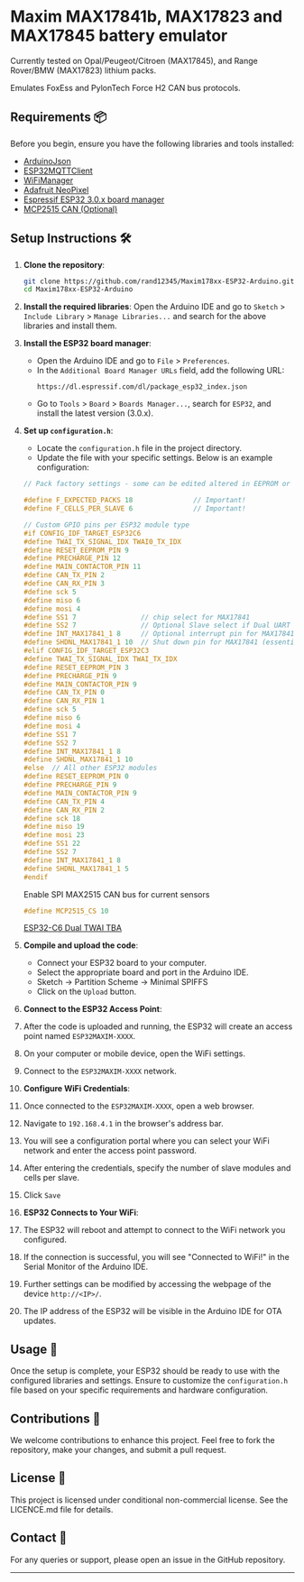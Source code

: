 # Maxim MAX17841b, MAX17823 and MAX17845 battery emulator

Currently tested on Opal/Peugeot/Citroen (MAX17845), and Range Rover/BMW (MAX17823) lithium packs.

Emulates FoxEss and PylonTech Force H2 CAN bus protocols.

## Requirements 📦

Before you begin, ensure you have the following libraries and tools installed:

- [ArduinoJson](https://github.com/bblanchon/ArduinoJson)
- [ESP32MQTTClient](https://github.com/cyijun/ESP32MQTTClient)
- [WiFiManager](https://github.com/tzapu/WiFiManager)
- [Adafruit NeoPixel](https://github.com/adafruit/Adafruit_NeoPixel/)
- [Espressif ESP32 3.0.x board manager](https://dl.espressif.com/dl/package_esp32_index.json)
- [MCP2515 CAN \(Optional\)](https://github.com/autowp/arduino-mcp2515/)

## Setup Instructions 🛠️

1. **Clone the repository**:
    ```bash
    git clone https://github.com/rand12345/Maxim178xx-ESP32-Arduino.git
    cd Maxim178xx-ESP32-Arduino
    ```

2. **Install the required libraries**:
    Open the Arduino IDE and go to `Sketch` > `Include Library` > `Manage Libraries...` and search for the above libraries and install them.

3. **Install the ESP32 board manager**:
    - Open the Arduino IDE and go to `File` > `Preferences`.
    - In the `Additional Board Manager URLs` field, add the following URL:
      ```
      https://dl.espressif.com/dl/package_esp32_index.json
      ```
    - Go to `Tools` > `Board` > `Boards Manager...`, search for `ESP32`, and install the latest version (3.0.x).

4. **Set up `configuration.h`**:
    - Locate the `configuration.h` file in the project directory.
    - Update the file with your specific settings. Below is an example configuration:

    ```c
    // Pack factory settings - some can be edited altered in EEPROM or WIFI menu

    #define F_EXPECTED_PACKS 18               // Important!
    #define F_CELLS_PER_SLAVE 6               // Important!

    // Custom GPIO pins per ESP32 module type
    #if CONFIG_IDF_TARGET_ESP32C6
    #define TWAI_TX_SIGNAL_IDX TWAI0_TX_IDX
    #define RESET_EEPROM_PIN 9
    #define PRECHARGE_PIN 12
    #define MAIN_CONTACTOR_PIN 11
    #define CAN_TX_PIN 2
    #define CAN_RX_PIN 3
    #define sck 5
    #define miso 6
    #define mosi 4
    #define SS1 7                // chip select for MAX17841
    #define SS2 7                // Optional Slave select if Dual UART is used
    #define INT_MAX17841_1 8     // Optional interrupt pin for MAX17841 (unused)
    #define SHDNL_MAX17841_1 10  // Shut down pin for MAX17841 (essential)
    #elif CONFIG_IDF_TARGET_ESP32C3
    #define TWAI_TX_SIGNAL_IDX TWAI_TX_IDX
    #define RESET_EEPROM_PIN 3
    #define PRECHARGE_PIN 9
    #define MAIN_CONTACTOR_PIN 9
    #define CAN_TX_PIN 0
    #define CAN_RX_PIN 1
    #define sck 5
    #define miso 6
    #define mosi 4
    #define SS1 7
    #define SS2 7
    #define INT_MAX17841_1 8
    #define SHDNL_MAX17841_1 10
    #else  // All other ESP32 modules
    #define RESET_EEPROM_PIN 0
    #define PRECHARGE_PIN 9
    #define MAIN_CONTACTOR_PIN 9
    #define CAN_TX_PIN 4
    #define CAN_RX_PIN 2
    #define sck 18
    #define miso 19
    #define mosi 23
    #define SS1 22
    #define SS2 7
    #define INT_MAX17841_1 8
    #define SHDNL_MAX17841_1 5
    #endif
    ```

    Enable SPI MAX2515 CAN bus for current sensors

    ```c
    #define MCP2515_CS 10
    ```

    [ESP32-C6 Dual TWAI TBA](https://github.com/espressif/arduino-esp32/discussions/10107)

5. **Compile and upload the code**:
    - Connect your ESP32 board to your computer.
    - Select the appropriate board and port in the Arduino IDE.
    - Sketch -> Partition Scheme -> Minimal SPIFFS
    - Click on the `Upload` button.

6. **Connect to the ESP32 Access Point**:

1. After the code is uploaded and running, the ESP32 will create an access point named `ESP32MAXIM-XXXX`.
2. On your computer or mobile device, open the WiFi settings.
3. Connect to the `ESP32MAXIM-XXXX` network.

7. **Configure WiFi Credentials**:

1. Once connected to the `ESP32MAXIM-XXXX`, open a web browser.
2. Navigate to `192.168.4.1` in the browser's address bar.
3. You will see a configuration portal where you can select your WiFi network and enter the access point password.
4. After entering the credentials, specify the number of slave modules and cells per slave.
5. Click `Save`

8. **ESP32 Connects to Your WiFi**:

1. The ESP32 will reboot and attempt to connect to the WiFi network you configured.
2. If the connection is successful, you will see "Connected to WiFi!" in the Serial Monitor of the Arduino IDE.
3. Further settings can be modified by accessing the webpage of the device `http://<IP>/`.
4. The IP address of the ESP32 will be visible in the Arduino IDE for OTA updates.

## Usage 🚀

Once the setup is complete, your ESP32 should be ready to use with the configured libraries and settings. Ensure to customize the `configuration.h` file based on your specific requirements and hardware configuration.

## Contributions 🤝

We welcome contributions to enhance this project. Feel free to fork the repository, make your changes, and submit a pull request.

## License 📜

This project is licensed under conditional non-commercial license. See the LICENCE.md file for details.

## Contact 📧

For any queries or support, please open an issue in the GitHub repository.

---

